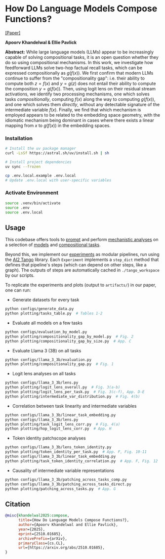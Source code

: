 # How Do Language Models Compose Functions?

[[Paper]](https://arxiv.org/abs/2510.01685)

**Apoorv Khandelwal & Ellie Pavlick**

**Abstract:** While large language models (LLMs) appear to be increasingly capable of solving compositional tasks, it is an open question whether they do so using compositional mechanisms. In this work, we investigate how feedforward LLMs solve two-hop factual recall tasks, which can be expressed compositionally as $g(f(x))$. We first confirm that modern LLMs continue to suffer from the "compositionality gap": i.e. their ability to compute both $z = f(x)$ and $y = g(z)$ does not entail their ability to compute the composition $y = g(f(x))$. Then, using logit lens on their residual stream activations, we identify two processing mechanisms, one which solves tasks *compositionally*, computing $f(x)$ along the way to computing $g(f(x))$, and one which solves them *directly*, without any detectable signature of the intermediate variable $f(x)$. Finally, we find that which mechanism is employed appears to be related to the embedding space geometry, with the idiomatic mechanism being dominant in cases where there exists a linear mapping from $x$ to $g(f(x))$ in the embedding spaces.

### Installation

```bash
# Install the uv package manager
curl -LsSf https://astral.sh/uv/install.sh | sh

# Install project dependencies
uv sync --frozen

cp .env.local.example .env.local
# Update .env.local with user-specific variables
```

### Activate Environment

```bash
source .venv/bin/activate
source .env
source .env.local
```

## Usage

This codebase offers tools to [prompt](./src/composing_functions/prompting.py) and perform [mechanistic analyses](./src/composing_functions/lens.py) on a selection of [models](`./src/composing_functions/models/__init__.py`) and [compositional tasks](`src/composing_functions/tasks/__init__.py`).

Beyond this, we implement our [experiments](./src/composing_functions/experiments) as modular pipelines, run using the [AI2 Tango](https://github.com/allenai/tango) library. Each `Experiment` implements a `step_dict` method that defines that pipeline's steps (which can depend on other steps, like a graph). The outputs of steps are automatically cached in `./tango_workspace` by our scripts.

To replicate the experiments and plots (output to `artifacts/`) in our paper, one can run:

- Generate datasets for every task

```bash
python configs/generate_data.py
python plotting/tasks_table.py  # Tables 1-2
```

- Evaluate all models on a few tasks

```bash
python configs/evaluation_by_model.py
python plotting/compositionality_gap_by_model.py  # Fig. 2
python plotting/compositionality_gap_by_size.py  # App. C
```

- Evaluate Llama 3 (3B) on all tasks

```bash
python configs/llama_3_3b/evaluation.py
python plotting/compositionality_gap.py  # Fig. 1
```

- Logit lens analyses on all tasks

```bash
python configs/llama_3_3b/lens.py
python plotting/logit_lens_overall.py  # Fig. 3(a-b)
python plotting/logit_lens_per_task.py  # Fig. 3(c-f), App. D-E
python plotting/intermediate_var_distribution.py  # Fig. 4(b)
```

- Correlation between task linearity and intermediate variables

```bash
python configs/llama_3_3b/linear_task_embedding.py
python configs/llama_3_3b/lens.py
python plotting/task_logit_lens_corr.py  # Fig. 4(a)
python plotting/hop_logit_lens_corr.py  # App. H
```

- Token identity patchscope analyses

```bash
python configs/llama_3_3b/lens_token_identity.py
python plotting/token_identity_per_task.py  # App. F, Fig. 10-11
python configs/llama_3_3b/linear_task_embedding.py
python plotting/task_token_identity_correlation.py  # App. F, Fig. 12
```

- Causality of intermediate variable representations

```bash
python configs/llama_3_3b/patching_across_tasks_comp.py
python configs/llama_3_3b/patching_across_tasks_direct.py
python plotting/patching_across_tasks.py  # App. G
```

## Citation

```bibtex
@misc{khandelwal2025:compose,
      title={How Do Language Models Compose Functions?}, 
      author={Apoorv Khandelwal and Ellie Pavlick},
      year={2025},
      eprint={2510.01685},
      archivePrefix={arXiv},
      primaryClass={cs.CL},
      url={https://arxiv.org/abs/2510.01685}, 
}
```
